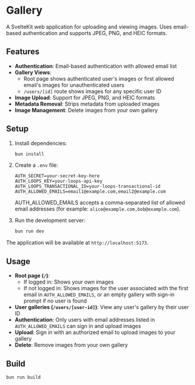 # Gallery

A SvelteKit web application for uploading and viewing images. Uses email-based authentication and supports JPEG, PNG, and HEIC formats.

## Features

- **Authentication**: Email-based authentication with allowed email list
- **Gallery Views**: 
  - Root page shows authenticated user's images or first allowed email's images for unauthenticated users
  - `/users/[id]` route shows images for any specific user ID
- **Image Upload**: Support for JPEG, PNG, and HEIC formats
- **Metadata Removal**: Strips metadata from uploaded images
- **Image Management**: Delete images from your own gallery

## Setup

1. Install dependencies:
   ```bash
   bun install
   ```

2. Create a `.env` file:
   ```env
   AUTH_SECRET=your-secret-key-here
   AUTH_LOOPS_KEY=your-loops-api-key
   AUTH_LOOPS_TRANSACTIONAL_ID=your-loops-transactional-id
   AUTH_ALLOWED_EMAILS=email1@example.com,email2@example.com
   ```

   AUTH_ALLOWED_EMAILS accepts a comma-separated list of allowed email addresses (for example: `alice@example.com,bob@example.com`).

3. Run the development server:
   ```bash
   bun run dev
   ```

The application will be available at `http://localhost:5173`.

## Usage

- **Root page (`/`)**: 
  - If logged in: Shows your own images
  - If not logged in: Shows images for the user associated with the first email in `AUTH_ALLOWED_EMAILS`, or an empty gallery with sign-in prompt if no user is found
- **User galleries (`/users/[user-id]`)**: View any user's gallery by their user ID
- **Authentication**: Only users with email addresses listed in `AUTH_ALLOWED_EMAILS` can sign in and upload images
- **Upload**: Sign in with an authorized email to upload images to your gallery
- **Delete**: Remove images from your own gallery

## Build

```bash
bun run build
```